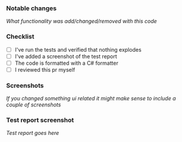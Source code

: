 ### Notable changes

_What functionality was add/changed/removed with this code_

### Checklist

- [ ] I've run the tests and verified that nothing explodes
- [ ] I've added a screenshot of the test report
- [ ] The code is formatted with a C# formatter
- [ ] I reviewed this pr myself

### Screenshots

_If you changed something ui related it might make sense to include a couple of screenshots_

### Test report screenshot

_Test report goes here_
